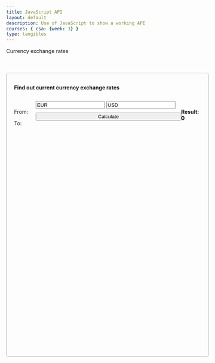 ```yaml
---
title: JavaScript API
layout: default
description: Use of JavaScript to show a working API
courses: { csa: {week: 3} }
type: tangibles
---
```

<style>
body {
    margin-top: 100px;
    margin-bottom: 100px;
}

.APIContainer {
    margin: 50px auto 150px auto;
    padding: 10px 20px 10px 20px;
    border: 1px solid darkgray;
    border-radius: 5px;
    width: 40%;
    min-width: 500px;
    height: 20%;
}

.marginTopBottom {
    margin-top: 10px;
    margin-bottom: 10px;
}

.currencyContainer {
    display: flex;
}

.currencyInput {
    display: flex;
    margin: 20px 0 20px 0px;
}

.currencyResult {
    margin: auto;
}

#buttonCurrency {
    width: 100%;
}

#countries {
    margin-left: 20px;
    width: 30%;
}

.mySeparator {
    height: 0.5px;
    width: 80%;
    background-color: whitesmoke;
}
</style>
<html>
<head>
  <meta charset="utf-8">
  <title>API examples</title>
  <!-- Bootstrap CSS -->
  <link rel="stylesheet" href="https://stackpath.bootstrapcdn.com/bootstrap/4.3.1/css/bootstrap.min.css">
  <link rel="stylesheet" href="./css/style.css">
</head>

  <!-- Currency exchange rates -->
  <div class="display-4 text-center">Currency exchange rates</div>
  <div class="APIContainer">
    <h4>Find out current currency exchange rates</h4>
    <div class="currencyContainer">
      <div style="margin-top: 16px">
          <p>From: </p>
          <p>To: </p>
      </div>
      <div style="margin-left: 20px">
        <input class="form-control marginTopBottom" type="text" id="inputCurrencyFrom" value="EUR">
        <input class="form-control marginTopBottom" type="text" id="inputCurrencyTo" value="USD">
        <button class="btn btn-primary" id="buttonCurrency">Calculate</button>
      </div>
      <div class="currencyResult">
        <h4 id="currencyResult">Result: 0</h4>
      </div>
    </div>
  </div>
</body>
</html>
<script>
(function onLoad()
{
    setButtonFunctions();
    getCurrencyExchangeRates();
})();
function setButtonFunctions()
{
    document.getElementById('buttonCurrency').onclick = getCurrencyExchangeRates;
    };
// 
async function getCurrencyExchangeRates()
{
    const from = document.getElementById('inputCurrencyFrom').value;
    const to = document.getElementById('inputCurrencyTo').value;
    await fetch("https://currency-exchange.p.rapidapi.com/exchange?q=1.0&from=" + from + "&to=" + to, {
        "method": "GET",
        "headers": {
            "x-rapidapi-host": "currency-exchange.p.rapidapi.com",
            "x-rapidapi-key": "2348020badmshecfd384514830c4p1f8a42jsn72e4bf449cdf"
        }
    })
    .then(response => response.json())
    .then(response => {
        console.log("Currency Exchange API object:");
        console.log(response);
        console.log("\n");
        document.getElementById('currencyResult').innerHTML = 'Result: ' + response;
    })
    .catch(err => {
        console.log(err);
    });
}
</script>